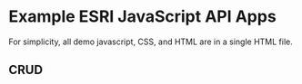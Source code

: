 # Example ESRI JavaScript API Apps

For simplicity, all demo javascript, CSS, and HTML are in a single HTML file.

## CRUD
